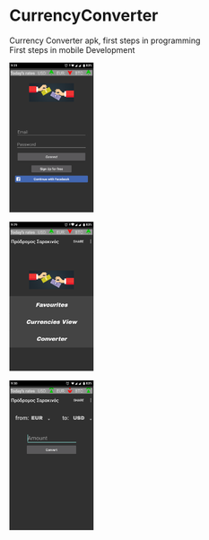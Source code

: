 # CurrencyConverter
Currency Converter apk, first steps in programming <br />
First steps in mobile Development
<br/>
<p float ="left">

<img src="Authentication.png" width = "150"></img>

<img src ="Menu.png" width="150"></img> 

<img src ="Convert.png" width="150"></img>
</p>
<br />
